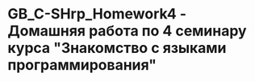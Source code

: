 # GB_C-SHrp_Homework4 - Домашняя работа по 4 семинару курса "Знакомство с языками программирования"
